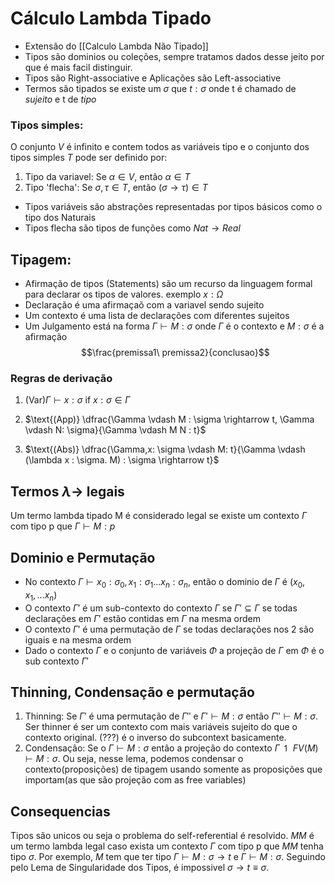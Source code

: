 # Cálculo Lambda Tipado

- Extensão do [[Calculo Lambda Não Tipado]]
- Tipos são dominios ou coleções, sempre tratamos dados desse jeito por que é mais facil distinguir.
- Tipos são Right-associative e Aplicações são Left-associative
- Termos são tipados se existe um $\sigma$ que $t : \sigma$ onde t é chamado de *sujeito* e t de *tipo* 

### Tipos simples:
O conjunto $V$ é infinito e contem todos as variáveis tipo e
o conjunto dos tipos simples $T$ pode ser definido por:
1. Tipo da variavel: Se $\alpha \in V$, então $\alpha \in T$
2. Tipo 'flecha': Se $\sigma, \tau \in T$, então $(\sigma \rightarrow \tau) \in T$
- Tipos variáveis são abstrações representadas por tipos básicos como o tipo dos Naturais
- Tipos flecha são tipos de funções como $Nat \rightarrow Real$ 

## Tipagem:
- Afirmação de tipos (Statements) são um recurso da linguagem formal para declarar os tipos de valores. exemplo $x : \Omega$
- Declaração é uma afirmaçaõ com a variavel sendo sujeito
- Um contexto é uma lista de declarações com diferentes sujeitos
- Um Julgamento está na forma $\Gamma \vdash M : \sigma$ onde $\Gamma$ é o contexto e $M : \sigma$ é a afirmação
$$\frac{premissa1\ premissa2}{conclusao}$$

### Regras de derivação
1. $\text{(Var)} \Gamma \vdash x: \sigma$ if $x : \sigma \in \Gamma$

2. $\text{(App)} \dfrac{\Gamma \vdash M : \sigma \rightarrow t, \Gamma \vdash N: \sigma}{\Gamma \vdash M N : t}$

3. $\text{(Abs)} \dfrac{\Gamma,x: \sigma \vdash M: t}{\Gamma \vdash (\lambda x : \sigma. M) : \sigma \rightarrow t}$

## Termos $\lambda \rightarrow$ legais
Um termo lambda tipado M é considerado legal  se existe um contexto $\Gamma$ com tipo p que $\Gamma \vdash M: p$

## Dominio e Permutação
- No contexto $\Gamma \vdash x_0: \sigma_0, x_1: \sigma_1 ... x_n: \sigma_n$, então o dominio de $\Gamma$ é $(x_0, x_1, ... x_n)$
- O contexto $\Gamma'$ é um sub-contexto do contexto $\Gamma$ se $\Gamma' \subseteq \Gamma$ se todas declarações em $\Gamma'$ estão contidas em $\Gamma$ na mesma ordem
- O contexto $\Gamma'$ é uma permutação de $\Gamma$ se todas declarações nos 2 são iguais e na mesma ordem
- Dado o contexto $\Gamma$ e o conjunto de variáveis $\Phi$ a projeção de  $\Gamma$ em $\Phi$ é o sub contexto  $\Gamma'$
## Thinning,  Condensação e permutação
1. Thinning: Se $\Gamma'$ é uma permutação de $\Gamma''$ e $\Gamma' \vdash M : \sigma$ então $\Gamma'' \vdash M: \sigma$. Ser thinner é ser um contexto com mais variáveis sujeito do que o contexto original. (???) é o inverso do subcontext basicamente. 
2. Condensação: Se o $\Gamma \vdash M: \sigma$ então a projeção do contexto $\Gamma \upharpoonleft FV(M) \vdash M: \sigma$. Ou seja, nesse lema, podemos condensar o contexto(proposições) de tipagem usando somente as proposições que importam(as que são projeção com as free variables)

## Consequencias
Tipos são unicos ou seja o problema do self-referential é resolvido. $M M$ é um termo lambda legal caso exista um contexto $\Gamma$ com tipo p que $M M$ tenha tipo $\sigma$. Por exemplo, $M$ tem que ter tipo $\Gamma \vdash M: \sigma \rightarrow t$ e  $\Gamma \vdash M: \sigma$. Seguindo pelo Lema de Singularidade dos Tipos, é impossivel $\sigma \rightarrow t \equiv \sigma$.